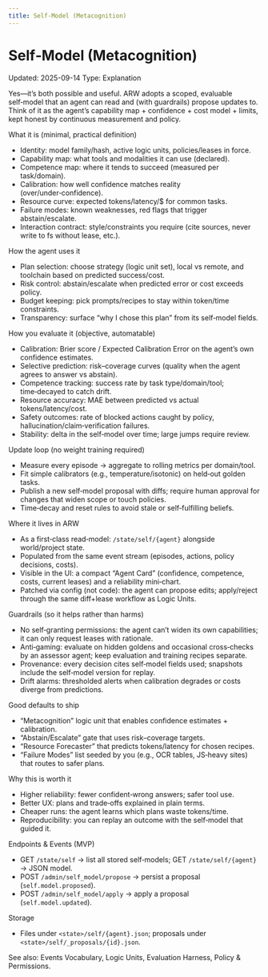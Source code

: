 ```yaml
---
title: Self‑Model (Metacognition)
---
```


# Self‑Model (Metacognition)
Updated: 2025-09-14
Type: Explanation

Yes—it’s both possible and useful. ARW adopts a scoped, evaluable self‑model that an agent can read and (with guardrails) propose updates to. Think of it as the agent’s capability map + confidence + cost model + limits, kept honest by continuous measurement and policy.

What it is (minimal, practical definition)
- Identity: model family/hash, active logic units, policies/leases in force.
- Capability map: what tools and modalities it can use (declared).
- Competence map: where it tends to succeed (measured per task/domain).
- Calibration: how well confidence matches reality (over/under‑confidence).
- Resource curve: expected tokens/latency/$ for common tasks.
- Failure modes: known weaknesses, red flags that trigger abstain/escalate.
- Interaction contract: style/constraints you require (cite sources, never write to fs without lease, etc.).

How the agent uses it
- Plan selection: choose strategy (logic unit set), local vs remote, and toolchain based on predicted success/cost.
- Risk control: abstain/escalate when predicted error or cost exceeds policy.
- Budget keeping: pick prompts/recipes to stay within token/time constraints.
- Transparency: surface “why I chose this plan” from its self‑model fields.

How you evaluate it (objective, automatable)
- Calibration: Brier score / Expected Calibration Error on the agent’s own confidence estimates.
- Selective prediction: risk–coverage curves (quality when the agent agrees to answer vs abstain).
- Competence tracking: success rate by task type/domain/tool; time‑decayed to catch drift.
- Resource accuracy: MAE between predicted vs actual tokens/latency/cost.
- Safety outcomes: rate of blocked actions caught by policy, hallucination/claim‑verification failures.
- Stability: delta in the self‑model over time; large jumps require review.

Update loop (no weight training required)
- Measure every episode → aggregate to rolling metrics per domain/tool.
- Fit simple calibrators (e.g., temperature/isotonic) on held‑out golden tasks.
- Publish a new self‑model proposal with diffs; require human approval for changes that widen scope or touch policies.
- Time‑decay and reset rules to avoid stale or self‑fulfilling beliefs.

Where it lives in ARW
- As a first‑class read‑model: `/state/self/{agent}` alongside world/project state.
- Populated from the same event stream (episodes, actions, policy decisions, costs).
- Visible in the UI: a compact “Agent Card” (confidence, competence, costs, current leases) and a reliability mini‑chart.
- Patched via config (not code): the agent can propose edits; apply/reject through the same diff+lease workflow as Logic Units.

Guardrails (so it helps rather than harms)
- No self‑granting permissions: the agent can’t widen its own capabilities; it can only request leases with rationale.
- Anti‑gaming: evaluate on hidden goldens and occasional cross‑checks by an assessor agent; keep evaluation and training recipes separate.
- Provenance: every decision cites self‑model fields used; snapshots include the self‑model version for replay.
- Drift alarms: thresholded alerts when calibration degrades or costs diverge from predictions.

Good defaults to ship
- “Metacognition” logic unit that enables confidence estimates + calibration.
- “Abstain/Escalate” gate that uses risk–coverage targets.
- “Resource Forecaster” that predicts tokens/latency for chosen recipes.
- “Failure Modes” list seeded by you (e.g., OCR tables, JS‑heavy sites) that routes to safer plans.

Why this is worth it
- Higher reliability: fewer confident‑wrong answers; safer tool use.
- Better UX: plans and trade‑offs explained in plain terms.
- Cheaper runs: the agent learns which plans waste tokens/time.
- Reproducibility: you can replay an outcome with the self‑model that guided it.

Endpoints & Events (MVP)
- GET `/state/self` → list all stored self‑models; GET `/state/self/{agent}` → JSON model.
- POST `/admin/self_model/propose` → persist a proposal (`self.model.proposed`).
- POST `/admin/self_model/apply` → apply a proposal (`self.model.updated`).

Storage
- Files under `<state>/self/{agent}.json`; proposals under `<state>/self/_proposals/{id}.json`.

See also: Events Vocabulary, Logic Units, Evaluation Harness, Policy & Permissions.
